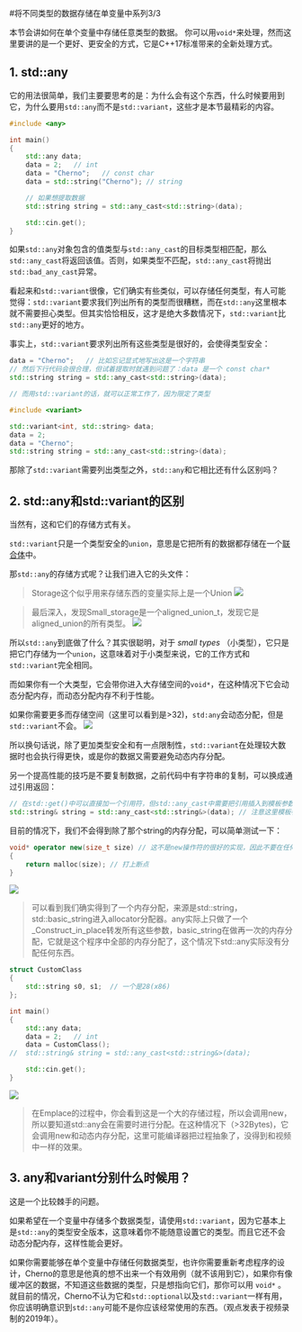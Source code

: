#将不同类型的数据存储在单变量中系列3/3

本节会讲如何在单个变量中存储任意类型的数据。
你可以用`void*`来处理，然而这里要讲的是一个更好、更安全的方式，它是C++17标准带来的全新处理方式。

## 1. std::any

它的用法很简单，我们主要要思考的是：为什么会有这个东西，什么时候要用到它，为什么要用`std::any`而不是`std::variant`，这些才是本节最精彩的内容。

```cpp
#include <any>

int main()
{
	std::any data;
	data = 2;   // int
	data = "Cherno";   // const char
	data = std::string("Cherno"); // string

	// 如果想提取数据
	std::string string = std::any_cast<std::string>(data);

	std::cin.get();
}
```

如果`std::any`对象包含的值类型与`std::any_cast`的目标类型相匹配，那么`std::any_cast`将返回该值。否则，如果类型不匹配，`std::any_cast`将抛出`std::bad_any_cast`异常。

看起来和`std::variant`很像，它们确实有些类似，可以存储任何类型，有人可能觉得：`std::variant`要求我们列出所有的类型而很糟糕，而在`std::any`这里根本就不需要担心类型。但其实恰恰相反，这才是绝大多数情况下，`std::variant`比`std::any`更好的地方。

事实上，`std::variant`要求列出所有这些类型是很好的，会使得类型安全：

```cpp
data = "Cherno";   // 比如忘记显式地写出这是一个字符串
// 然后下行代码会很合理，但试着提取时就遇到问题了：data 是一个 const char*
std::string string = std::any_cast<std::string>(data);

// 而用std::variant的话，就可以正常工作了，因为限定了类型

#include <variant>

std::variant<int, std::string> data;
data = 2;
data = "Cherno";
std::string string = std::any_cast<std::string>(data);
```

那除了`std::variant`需要列出类型之外，`std::any`和它相比还有什么区别吗？

## 2. std::any和std::variant的区别
当然有，这和它们的存储方式有关。

`std::variant`只是一个类型安全的`union`，意思是它把所有的数据都存储在一个[联合体](67%20Unions%20in%20C++.md)中。

那`std::any`的存储方式呢？让我们进入它的头文件：

> Storage这个似乎用来存储东西的变量实际上是一个Union
![](Pasted%20image%2020230802013345.png)

> 最后深入，发现Small_storage是一个aligned_union_t，发现它是aligned_union的所有类型。
![](Pasted%20image%2020230802013626.png)

所以`std::any`到底做了什么？其实很聪明，对于 *small types* （小类型），它只是把它门存储为一个`union`，这意味着对于小类型来说，它的工作方式和`std::variant`完全相同。

而如果你有一个大类型，它会带你进入大存储空间的`void*`，在这种情况下它会动态分配内存，而动态分配内存不利于性能。

如果你需要更多而存储空间（这里可以看到是>32)，`std:any`会动态分配，但是`std::variant`不会。
![](Pasted%20image%2020230802014151.png)

所以换句话说，除了更加类型安全和有一点限制性，`std::variant`在处理较大数据时也会执行得更快，或是你的数据又需要避免动态内存分配。

另一个提高性能的技巧是不要复制数据，之前代码中有字符串的复制，可以换成通过引用返回：

```cpp
// 在std::get()中可以直接加一个引用符，但std::any_cast中需要把引用插入到模板参数中，才能很好地优化
std::string& string = std::any_cast<std::string&>(data); // 注意这里模板参数中也要用引用
```

目前的情况下，我们不会得到除了那个string的内存分配，可以简单测试一下：
```cpp
void* operator new(size_t size) // 这不是new操作符的很好的实现，因此不要在任何生产代码中使用它
{
	return malloc(size); // 打上断点
}
```

![](屏幕截图%202023-08-03%20005450.jpg)

> 可以看到我们确实得到了一个内存分配，来源是std::string，std::basic_string进入allocator分配器。any实际上只做了一个_Construct_in_place转发所有这些参数，basic_string在做再一次的内存分配，它就是这个程序中全部的内存分配了，这个情况下std::any实际没有分配任何东西。

```cpp
struct CustomClass
{
	std::string s0, s1;  // 一个是28(x86)
};

int main()
{
	std::any data;
	data = 2;   // int
	data = CustomClass();
//	std::string& string = std::any_cast<std::string&>(data);

	std::cin.get();
}

```

![](Pasted%20image%2020230803011322.png)

> 在Emplace的过程中，你会看到这是一个大的存储过程，所以会调用new，所以要知道std::any会在需要时进行分配。在这种情况下（>32Bytes)，它会调用new和动态内存分配，这里可能编译器把过程抽象了，没得到和视频中一样的效果。

## 3. any和variant分别什么时候用？

这是一个比较棘手的问题。

如果希望在一个变量中存储多个数据类型，请使用`std::variant`，因为它基本上是`std::any`的类型安全版本，这意味着你不能随意设置它的类型。而且它还不会动态分配内存，这样性能会更好。

如果你需要能够在单个变量中存储任何数据类型，也许你需要重新考虑程序的设计，Cherno的意思是他真的想不出来一个有效用例（就不该用到它），如果你有像缓冲区的数据，不知道这些数据的类型，只是想指向它们，那你可以用 `void*` 。就目前的情况，Cherno不认为它和`std::optional`以及`std::variant`一样有用，你应该明确意识到`std::any`可能不是你应该经常使用的东西。（观点发表于视频录制的2019年）。